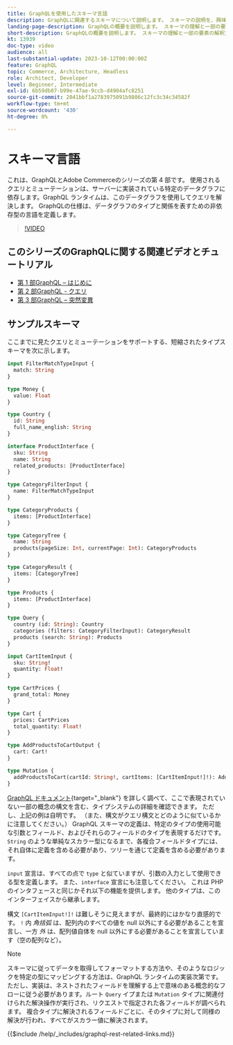 ```yaml
---
title: GraphQLを使用したスキーマ言語
description: GraphQLに関連するスキーマについて説明します。 スキーマの説明を、興味深いパターンやスキーマの読み方と共に読みます。
landing-page-description: GraphQLの概要を説明します。 スキーマの理解と一部の要素の解釈方法
short-description: GraphQLの概要を説明します。 スキーマの理解と一部の要素の解釈方法
kt: 13939
doc-type: video
audience: all
last-substantial-update: 2023-10-12T00:00:00Z
feature: GraphQL
topic: Commerce, Architecture, Headless
role: Architect, Developer
level: Beginner, Intermediate
exl-id: 6b59db07-b99e-47ae-9ccb-d4904afc8251
source-git-commit: 2041bbf1a2783975091b9806c12fc3c34c34582f
workflow-type: tm+mt
source-wordcount: '430'
ht-degree: 0%

---
```


# スキーマ言語

これは、GraphQLとAdobe Commerceのシリーズの第 4 部です。 使用されるクエリとミューテーションは、サーバーに実装されている特定のデータグラフに依存します。GraphQL ランタイムは、このデータグラフを使用してクエリを解決します。 GraphQLの仕様は、データグラフのタイプと関係を表すための非依存型の言語を定義します。

>[!VIDEO](https://video.tv.adobe.com/v/3424123?learn=on)

## このシリーズのGraphQLに関する関連ビデオとチュートリアル

* [第 1 部GraphQL – はじめに](../graphql-rest/intro-graphql.md)
* [第 2 部GraphQL - クエリ](../graphql-rest/graphql-queries.md)
* [第 3 部GraphQL – 突然変異](../graphql-rest/graphql-mutations.md)

## サンプルスキーマ

ここまでに見たクエリとミューテーションをサポートする、短縮されたタイプスキーマを次に示します。

```graphql
input FilterMatchTypeInput {
  match: String
}

type Money {
  value: Float
}

type Country {
  id: String
  full_name_english: String
}

interface ProductInterface {
  sku: String
  name: String
  related_products: [ProductInterface]
}

type CategoryFilterInput {
  name: FilterMatchTypeInput
}

type CategoryProducts {
  items: [ProductInterface]
}

type CategoryTree {
  name: String
  products(pageSize: Int, currentPage: Int): CategoryProducts
}

type CategoryResult {
  items: [CategoryTree]
}

type Products {
  items: [ProductInterface]
}

type Query {
  country (id: String): Country
  categories (filters: CategoryFilterInput): CategoryResult
  products (search: String): Products
}

input CartItemInput {
  sku: String!
  quantity: Float!
}

type CartPrices {
  grand_total: Money
}

type Cart {
  prices: CartPrices
  total_quantity: Float!
}

type AddProductsToCartOutput {
  cart: Cart!
}

type Mutation {
  addProductsToCart(cartId: String!, cartItems: [CartItemInput!]!): AddProductsToCartOutput
}
```

[GraphQL ドキュメント &#x200B;](https://graphql.org/learn/schema/){target="_blank"} を詳しく調べて、ここで表現されていない一部の概念の構文を含む、タイプシステムの詳細を確認できます。 ただし、上記の例は自明です。 （また、構文がクエリ構文とどのように似ているかに注意してください。） GraphQL スキーマの定義は、特定のタイプの使用可能な引数とフィールド、およびそれらのフィールドのタイプを表現するだけです。 `String` のような単純なスカラー型になるまで、各複合フィールドタイプには、それ自体に定義を含める必要があり、ツリーを通じて定義を含める必要があります。

`input` 宣言は、すべての点で `type` と似ていますが、引数の入力として使用できる型を定義します。 また、`interface` 宣言にも注意してください。 これは PHP のインタフェースと同じかそれ以下の機能を提供します。 他のタイプは、このインターフェイスから継承します。

構文 `[CartItemInput!]!` は難しそうに見えますが、最終的にはかなり直感的です。 `!` 内 _角括弧_ は、配列内のすべての値を null 以外にする必要があることを宣言し、一方 _外_ は、配列値自体を null 以外にする必要があることを宣言しています（空の配列など）。

>[!NOTE]
>
>スキーマに従ってデータを取得してフォーマットする方法や、そのようなロジックを特定の型にマッピングする方法は、GraphQL ランタイムの実装次第です。 ただし、実装は、ネストされたフィールドを理解する上で意味のある概念的なフローに従う必要があります。ルート `Query` イプまたは `Mutation` タイプに関連付けられた解決操作が実行され、リクエストで指定された各フィールドが調べられます。 複合タイプに解決されるフィールドごとに、そのタイプに対して同様の解決が行われ、すべてがスカラー値に解決されます。

{{$include /help/_includes/graphql-rest-related-links.md}}
